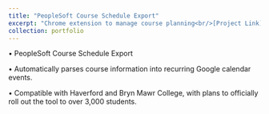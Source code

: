 ```yaml
---
title: "PeopleSoft Course Schedule Export"
excerpt: "Chrome extension to manage course planning<br/>[Project Link]("https://chrome.google.com/webstore/detail/peoplesoft-course-schedul/oikoejjokalkhgedbkjbfcjdpgemdlnb")<br/>Status: Completed<br/><img src='https://lh3.googleusercontent.com/4_JKaoT_y1pj47keu5-2_gzb2fHyki4bf9Bwk41CheEzKNWy44bQYSKXlRG9ZR3kT2a7-jyLJ-0=w640-h400-e365-rj-sc0x00ffffff' width='50%' height='50%'>"
collection: portfolio
---
```


• PeopleSoft Course Schedule Export

• Automatically parses course information into recurring Google calendar events.

• Compatible with Haverford and Bryn Mawr College, with plans to officially roll out the tool to over 3,000 students.
